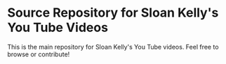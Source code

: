 # Source Repository for Sloan Kelly's You Tube Videos
This is the main repository for Sloan Kelly's You Tube videos. Feel free to browse or contribute!